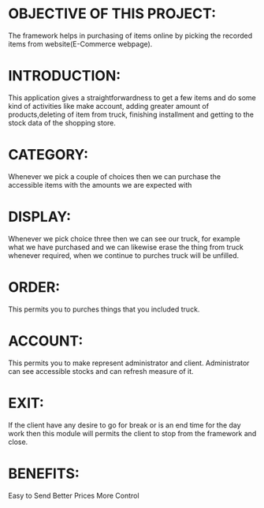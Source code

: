 # OBJECTIVE OF THIS PROJECT:
The framework helps in purchasing of items online by picking the recorded items from website(E-Commerce webpage).

# INTRODUCTION:
This application gives a straightforwardness to get a few items and do some kind of activities like make account, adding greater amount of products,deleting of item from truck, finishing installment and getting to the stock data of the shopping store.

# CATEGORY:
Whenever we pick a couple of choices then we can purchase the accessible items with the amounts we are expected with

# DISPLAY:
Whenever we pick choice three then we can see our truck, for example what we have purchased and we can likewise erase the thing from truck whenever required, when we continue to purches truck will be unfilled.

# ORDER:
This permits you to purches things that you included truck.

# ACCOUNT:
This permits you to make represent administrator and client. Administrator can see accessible stocks and can refresh measure of it.

# EXIT:
If the client have any desire to go for break or is an end time for the day work then this module will permits the client to stop from the framework and close.

# BENEFITS:
Easy to Send Better Prices More Control
